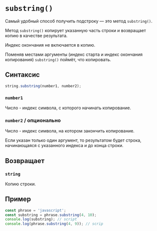 # `substring()`

Самый удобный способ получить подстроку — это метод `substring()`.

Метод `substring()` копирует указанную часть строки и возвращает копию в качестве результата.

Индекс окончания не включается в копию.

Поменяв местами аргументы (индекс старта и индекс окончания копирования) `substring()` поймёт, что копировать.

## Синтаксис

```js
string.substring(number1, number2);
```

### `number1`

Число - индекс символа, с которого начинать копирование.

### `number2` / опционально

Число - индекс символа, на котором закончить копирование.

Eсли указан только один аргумент, то результатом будет строка, начинающаяся с указанного индекса и до конца строки.

## Возвращает

### `string`

Копию строки.

## Пример

```js
const phrase = 'javascript';
const substring = phrase.substring(4, 10);
console.log(substring); // script
console.log(phrase.substring(4, 9)); // scrip
```
